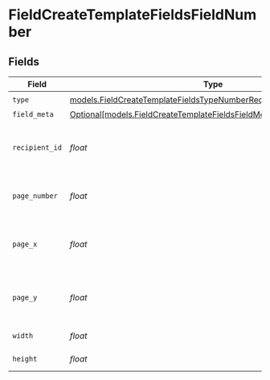 # FieldCreateTemplateFieldsFieldNumber


## Fields

| Field                                                                                                                                    | Type                                                                                                                                     | Required                                                                                                                                 | Description                                                                                                                              |
| ---------------------------------------------------------------------------------------------------------------------------------------- | ---------------------------------------------------------------------------------------------------------------------------------------- | ---------------------------------------------------------------------------------------------------------------------------------------- | ---------------------------------------------------------------------------------------------------------------------------------------- |
| `type`                                                                                                                                   | [models.FieldCreateTemplateFieldsTypeNumberRequestBody1](../models/fieldcreatetemplatefieldstypenumberrequestbody1.md)                   | :heavy_check_mark:                                                                                                                       | N/A                                                                                                                                      |
| `field_meta`                                                                                                                             | [Optional[models.FieldCreateTemplateFieldsFieldMetaNumberRequestBody]](../models/fieldcreatetemplatefieldsfieldmetanumberrequestbody.md) | :heavy_minus_sign:                                                                                                                       | N/A                                                                                                                                      |
| `recipient_id`                                                                                                                           | *float*                                                                                                                                  | :heavy_check_mark:                                                                                                                       | The ID of the recipient to create the field for.                                                                                         |
| `page_number`                                                                                                                            | *float*                                                                                                                                  | :heavy_check_mark:                                                                                                                       | The page number the field will be on.                                                                                                    |
| `page_x`                                                                                                                                 | *float*                                                                                                                                  | :heavy_check_mark:                                                                                                                       | The X coordinate of where the field will be placed.                                                                                      |
| `page_y`                                                                                                                                 | *float*                                                                                                                                  | :heavy_check_mark:                                                                                                                       | The Y coordinate of where the field will be placed.                                                                                      |
| `width`                                                                                                                                  | *float*                                                                                                                                  | :heavy_check_mark:                                                                                                                       | The width of the field.                                                                                                                  |
| `height`                                                                                                                                 | *float*                                                                                                                                  | :heavy_check_mark:                                                                                                                       | The height of the field.                                                                                                                 |